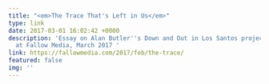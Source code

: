 ```yaml
---
title: "<em>The Trace That's Left in Us</em>"
type: link
date: 2017-03-01 16:02:42 +0000
description: 'Essay on Alan Butler''s Down and Out in Los Santos project, published
  at Fallow Media, March 2017 '
link: https://fallowmedia.com/2017/feb/the-trace/
featured: false
img: ''
---
```

